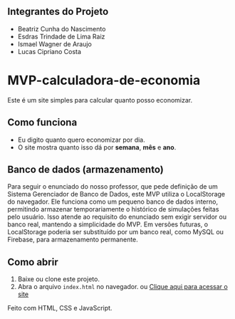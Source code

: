 ﻿## Integrantes do Projeto

- Beatriz Cunha do Nascimento
- Esdras Trindade de Lima Raiz
- Ismael Wagner de Araujo
- Lucas Cipriano Costa

# MVP-calculadora-de-economia


Este é um site simples para calcular quanto posso economizar.

## Como funciona
- Eu digito quanto quero economizar por dia.
- O site mostra quanto isso dá por **semana**, **mês** e **ano**.

## Banco de dados (armazenamento)
Para seguir o enunciado do nosso professor, que pede definição de um Sistema Gerenciador de Banco de Dados, este MVP utiliza o LocalStorage do navegador. Ele funciona como um pequeno banco de dados interno, permitindo armazenar temporariamente o histórico de simulações feitas pelo usuário.
Isso atende ao requisito do enunciado sem exigir servidor ou banco real, mantendo a simplicidade do MVP. Em versões futuras, o LocalStorage poderia ser substituído por um banco real, como MySQL ou Firebase, para armazenamento permanente.

## Como abrir
1. Baixe ou clone este projeto.
2. Abra o arquivo `index.html` no navegador.
   ou
   [Clique aqui para acessar o site](https://lucas-lab400.github.io/MVP-calculadora-de-economia/)


Feito com HTML, CSS e JavaScript.
